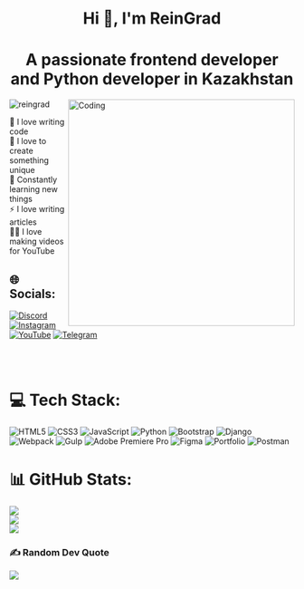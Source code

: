 <h1 align="center">Hi 👋, I'm ReinGrad</h1>
<h1 align="center">A passionate frontend developer and Python developer in Kazakhstan</h1>

<img align="right" alt="Coding" width="400" src="https://cdn.dribbble.com/users/1162077/screenshots/3848914/programmer.gif">

<p align="left"> <img src="https://komarev.com/ghpvc/?username=reingrad&label=Profile%20views&color=0e75b6&style=flat" alt="reingrad" /> </p>

💪 I love writing code<br>🎉 I love to create something unique<br>🥅 Constantly learning new things<br>⚡ I love writing articles<br>🤹🏽 I love making videos for YouTube

## 🌐 Socials:
[![Discord](https://img.shields.io/badge/Discord-%237289DA.svg?logo=discord&logoColor=white)](https://discord.gg/Sharur#8897) 
[![Instagram](https://img.shields.io/badge/Instagram-%23E4405F.svg?logo=Instagram&logoColor=white)](https://instagram.com/rise_of_kerey/)
[![YouTube](https://img.shields.io/badge/YouTube-%23FF0000.svg?logo=YouTube&logoColor=white)](https://youtube.com/channel/UCjAByLhWnbF7q6Q66Zc4KzQ)
[![Telegram](https://img.shields.io/badge/-telegram-red?color=blue&logo=telegram&logoColor=black)](t.me/ReinGrad)

<br />
<br>

# 💻 Tech Stack:
![HTML5](https://img.shields.io/badge/html5-%23E34F26.svg?style=flat&logo=html5&logoColor=white) ![CSS3](https://img.shields.io/badge/css3-%231572B6.svg?style=flat&logo=css3&logoColor=white) ![JavaScript](https://img.shields.io/badge/javascript-%23323330.svg?style=flat&logo=javascript&logoColor=%23F7DF1E) ![Python](https://img.shields.io/badge/python-3670A0?style=flat&logo=python&logoColor=ffdd54) ![Bootstrap](https://img.shields.io/badge/bootstrap-%23563D7C.svg?style=flat&logo=bootstrap&logoColor=white) ![Django](https://img.shields.io/badge/django-%23092E20.svg?style=flat&logo=django&logoColor=white) ![Webpack](https://img.shields.io/badge/webpack-%238DD6F9.svg?style=flat&logo=webpack&logoColor=black) ![Gulp](https://img.shields.io/badge/GULP-%23CF4647.svg?style=flat&logo=gulp&logoColor=white) ![Adobe Premiere Pro](https://img.shields.io/badge/Adobe%20Premiere%20Pro-9999FF.svg?style=flat&logo=Adobe%20Premiere%20Pro&logoColor=white) 	![Figma](https://img.shields.io/badge/figma-%23F24E1E.svg?style=flat&logo=figma&logoColor=white) ![Portfolio](https://img.shields.io/badge/Portfolio-%23000000.svg?style=flat&logo=firefox&logoColor=#FF7139) ![Postman](https://img.shields.io/badge/Postman-FF6C37?style=flat&logo=postman&logoColor=white)
# 📊 GitHub Stats:
![](https://github-readme-stats.vercel.app/api?username=Shyngys&theme=dark&hide_border=false&include_all_commits=true&count_private=false)<br/>
![](https://github-readme-streak-stats.herokuapp.com/?user=Shyngys&theme=dark&hide_border=false)<br/>
![](https://github-readme-stats.vercel.app/api/top-langs/?username=Shyngys&theme=dark&hide_border=false&include_all_commits=true&count_private=false&layout=compact)

### ✍️ Random Dev Quote
![](https://quotes-github-readme.vercel.app/api?type=horizontal&theme=gruvbox)

